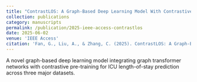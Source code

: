 ```yaml
---
title: "ContrastLOS: A Graph-Based Deep Learning Model With Contrastive Pre-Training for Improved ICU Length-of-Stay Prediction (SCI 中科院Q3)"
collection: publications
category: manuscripts
permalink: /publication/2025-ieee-access-contrastlos
date: 2025-06-02
venue: 'IEEE Access'
citation: 'Fan, G., Liu, A., & Zhang, C. (2025). ContrastLOS: A Graph-Based Deep Learning Model With Contrastive Pre-Training for Improved ICU Length-of-Stay Prediction. <i>IEEE Access</i>.'
---
```


A novel graph-based deep learning model integrating graph transformer networks with contrastive pre-training for ICU length-of-stay prediction across three major datasets.

